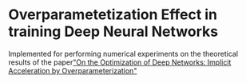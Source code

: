 # Overparametetization Effect in training Deep Neural Networks

Implemented for performing numerical experiments on the theoretical results of the paper["On the Optimization of Deep Networks: Implicit Acceleration by Overparameterization"](https://doi.org/10.48550/arXiv.1802.06509)

